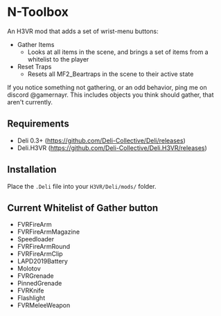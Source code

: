 # N-Toolbox

An H3VR mod that adds a set of wrist-menu buttons:
- Gather Items
  - Looks at all items in the scene, and brings a set of items from a whitelist to the player
- Reset Traps
  - Resets all MF2_Beartraps in the scene to their active state

If you notice something not gathering, or an odd behavior, ping me on discord @gamernayr. This includes objects you think should gather, that aren't currently.

## Requirements
- Deli 0.3+ (https://github.com/Deli-Collective/Deli/releases)
- Deli.H3VR (https://github.com/Deli-Collective/Deli.H3VR/releases)

## Installation
Place the `.Deli` file into your `H3VR/Deli/mods/` folder. 

## **Current Whitelist of Gather button**
- FVRFireArm
- FVRFireArmMagazine
- Speedloader
- FVRFireArmRound
- FVRFireArmClip
- LAPD2019Battery
- Molotov
- FVRGrenade
- PinnedGrenade
- FVRKnife
- Flashlight
- FVRMeleeWeapon
